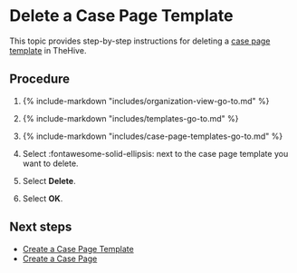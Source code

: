 # Delete a Case Page Template

<!-- md:permission `managePageTemplate` -->

This topic provides step-by-step instructions for deleting a [case page template](about-case-page-templates.md) in TheHive.

<h2>Procedure</h2>

1. {% include-markdown "includes/organization-view-go-to.md" %}

2. {% include-markdown "includes/templates-go-to.md" %}

3. {% include-markdown "includes/case-page-templates-go-to.md" %}

4. Select :fontawesome-solid-ellipsis: next to the case page template you want to delete.

5. Select **Delete**.

6. Select **OK**.

<h2>Next steps</h2>

* [Create a Case Page Template](create-a-case-page-template.md)
* [Create a Case Page](../../../../knowledge-base/create-a-case-page.md)